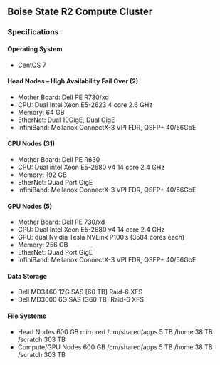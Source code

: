 ## Boise State R2 Compute Cluster

### Specifications

#### Operating System
- CentOS 7

#### Head Nodes – High Availability Fail Over (2)
- Mother Board: Dell PE R730/xd
- CPU: Dual Intel Xeon E5-2623 4 core 2.6 GHz
- Memory: 64 GB
- EtherNet: Dual 10GigE, Dual GigE
- InfiniBand: Mellanox ConnectX-3 VPI FDR, QSFP+ 40/56GbE

#### CPU Nodes (31)
- Mother Board: Dell PE R630
- CPU: Dual intel Xeon E5-2680 v4 14 core 2.4 GHz
- Memory: 192 GB
- EtherNet: Quad Port GigE
- InfiniBand: Mellanox ConnectX-3 VPI FDR, QSFP+ 40/56GbE

#### GPU Nodes (5)
- Mother Board: Dell PE 730/xd
- CPU: Dual Intel Xeon E5-2680 v4 14 core 2.4 GHz
- GPU: dual Nvidia Tesla NVLink P100’s (3584 cores each)
- Memory: 256 GB
- EtherNet: Quad Port GigE
- InfiniBand: Mellanox ConnectX-3 VPI FDR, QSFP+ 40/56GbE

#### Data Storage
- Dell MD3460 12G SAS [60 TB] Raid-6 XFS
- Dell MD3000 6G SAS [360 TB] Raid-6 XFS

#### File Systems
- Head Nodes 600 GB mirrored /cm/shared/apps 5 TB /home 38 TB /scratch 303 TB
- Compute/GPU Nodes 600 GB /cm/shared/apps 5 TB /home 38 TB /scratch 303 TB
